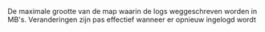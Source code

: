 De maximale grootte van de map waarin de logs weggeschreven worden in MB's. Veranderingen zijn pas effectief wanneer er opnieuw ingelogd wordt
